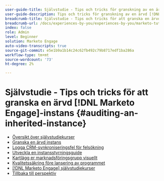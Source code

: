 ```yaml
---
user-guide-title: Självstudie - Tips och tricks för granskning av en ärvd instans
user-guide-description: Tips och tricks för granskning av en ärvd [!DNL Marketo Engage] instans
breadcrumb-title: Självstudie - Tips och tricks för att granska en ärvd [!DNL Marketo Engage] instans
breadcrumb-url: /docs/experiences-by-you/experiences-by-you/marketo-tutorial-inherited-instance/overview.html
index: false
role: Admin
level: Beginner
solution: Marketo Engage
auto-video-transcripts: true
source-git-commit: e5e1b9a1b14c24c62fb492c79b8717edf1ba286a
workflow-type: tm+mt
source-wordcount: '73'
ht-degree: 2%

---
```



# Självstudie - Tips och tricks för att granska en ärvd [!DNL Marketo Engage]-instans {#auditing-an-inherited-instance}

+ [Översikt över självstudiekurser](/help/marketo-tutorial-inherited-instance/overview.md)
+ [Granska en ärvd instans](/help/marketo-tutorial-inherited-instance/audit-an-inherted-instance.md)
+ [Logga CRM-synkroniseringsfel för felsökning](/help/marketo-tutorial-inherited-instance/log-crm-sync-errors-for-easy-troubleshooting.md)
+ [Utveckla en instansstyrningsguide](/help/marketo-tutorial-inherited-instance/develop-an-instance-governance-guide.md)
+ [Kartlägg er marknadsföringsgrupp visuellt](/help/marketo-tutorial-inherited-instance/create-a-visual-data-flow-diagram.md)
+ [Kvalitetssäkring före lansering av programmet](/help/marketo-tutorial-inherited-instance/essential-program-pre-launch-qa.md)
+ [[!DNL Marketo Engage] självstudiekurser](https://experienceleague.adobe.com/docs/marketo-learn/tutorials/overview.html?lang=sv-SE)
+ [Tillbaka till perspektiv](https://experienceleague.adobe.com/sv/perspectives#f-el_product=Marketo%20Engage&amp;aq=((%40el_contenttype%20NOT%20%22Community%7CUser%22)%20AND%20(%40el_contenttype%3D%22perspective%22)))
